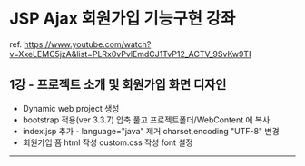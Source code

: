 ﻿# JSP Ajax 회원가입 기능구현 강좌

ref. https://www.youtube.com/watch?v=XxeLEMC5jzA&list=PLRx0vPvlEmdCJ1TvP12_ACTV_9SvKw9TI

## 1강 - 프로젝트 소개 및 회원가입 화면 디자인

- Dynamic web project 생성
- bootstrap 적용(ver 3.3.7) 압축 풀고 프로젝트폴더/WebContent 에 복사
- index.jsp 추가 - language="java" 제거 charset,encoding "UTF-8" 변경
- 회원가입 폼 html 작성 custom.css 작성 font 설정
- - -
